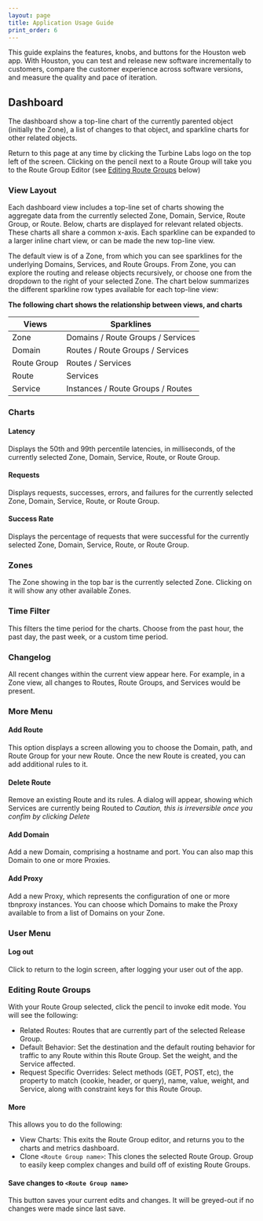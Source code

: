 ```yaml
---
layout: page
title: Application Usage Guide
print_order: 6
---
```


[//]: # ( Copyright 2018 Turbine Labs, Inc.                                   )
[//]: # ( you may not use this file except in compliance with the License.    )
[//]: # ( You may obtain a copy of the License at                             )
[//]: # (                                                                     )
[//]: # (     http://www.apache.org/licenses/LICENSE-2.0                      )
[//]: # (                                                                     )
[//]: # ( Unless required by applicable law or agreed to in writing, software )
[//]: # ( distributed under the License is distributed on an "AS IS" BASIS,   )
[//]: # ( WITHOUT WARRANTIES OR CONDITIONS OF ANY KIND, either express or     )
[//]: # ( implied. See the License for the specific language governing        )
[//]: # ( permissions and limitations under the License.                      )

[//]: # ( Turbine Labs App Guide                                              )

This guide explains the features, knobs, and buttons for the Houston web app.
With Houston, you can test and release new software incrementally to customers,
compare the customer experience across software versions, and measure the
quality and pace of iteration.

## Dashboard

The dashboard show a top-line chart of the currently parented object (initially
the Zone), a list of changes to that object, and sparkline charts for other
related objects.

Return to this page at any time by clicking the Turbine Labs logo on the top
left of the screen. Clicking on the pencil next to a Route Group will take
you to the Route Group Editor (see [Editing Route Groups](#routegroups)
below)

### View Layout

Each dashboard view includes a top-line set of charts showing the aggregate
data from the currently selected Zone, Domain, Service, Route Group, or
Route. Below, charts are displayed for relevant related objects. These charts
all share a common x-axis. Each sparkline can be expanded to a larger inline
chart view, or can be made the new top-line view.

The default view is of a Zone, from which you can see sparklines for the
underlying Domains, Services, and Route Groups. From Zone, you can explore
the routing and release objects recursively, or choose one from the dropdown to
the right of your selected Zone. The chart below summarizes the different
sparkline row types available for each top-line view:

**The following chart shows the relationship between views, and charts**

Views         | Sparklines
--------------|------------------------------------
Zone          | Domains / Route Groups / Services
Domain        | Routes / Route Groups / Services
Route Group   | Routes / Services
Route         | Services
Service       | Instances / Route Groups / Routes

### Charts

#### Latency

Displays the 50th and 99th percentile latencies, in milliseconds, of the
currently selected Zone, Domain, Service, Route, or Route Group.

#### Requests

Displays requests, successes, errors, and failures for the currently selected
Zone, Domain, Service, Route, or Route Group.

#### Success Rate

Displays the percentage of requests that were successful for the currently
selected Zone, Domain, Service, Route, or Route Group.

### Zones

The Zone showing in the top bar is the currently selected Zone. Clicking on it
will show any other available Zones.

### Time Filter

This filters the time period for the charts. Choose from the past hour, the
past day, the past week, or a custom time period.

### Changelog

All recent changes within the current view appear here. For example, in a Zone
view, all changes to Routes, Route Groups, and Services would be present.

### More Menu

#### Add Route

This option displays a screen allowing you to choose the Domain, path, and
Route Group for your new Route. Once the new Route is created, you can add
additional rules to it.

#### Delete Route

Remove an existing Route and its rules. A dialog will appear, showing which
Services are currently being Routed to _Caution, this is irreversible once you
confim by clicking Delete_

#### Add Domain

Add a new Domain, comprising a hostname and port. You can also map this Domain
to one or more Proxies.

#### Add Proxy

Add a new Proxy, which represents the configuration of one or more tbnproxy
instances. You can choose which Domains to make the Proxy available to from a
list of Domains on your Zone.

### User Menu

#### Log out

Click to return to the login screen, after logging your user out of the app.

### Editing Route Groups <a name="routegroups"></a>

With your Route Group selected, click the pencil to invoke edit mode. You
will see the following:

  - Related Routes: Routes that are currently part of the selected Release
  Group.
  - Default Behavior: Set the destination and the default routing behavior for
  traffic to any Route within this Route Group. Set the weight, and the
  Service affected.
  - Request Specific Overrides: Select methods (GET, POST, etc), the property
  to match (cookie, header, or query), name, value, weight, and Service, along
  with constraint keys for this Route Group.

#### More

This allows you to do the following:

  - View Charts: This exits the Route Group editor, and returns you to the
  charts and metrics dashboard.
  - Clone `<Route Group name>`: This clones the selected Route Group.
  Group to easily keep complex changes and build off of existing Route Groups.

#### Save changes to `<Route Group name>`

This button saves your current edits and changes. It will be greyed-out if no
changes were made since last save.

